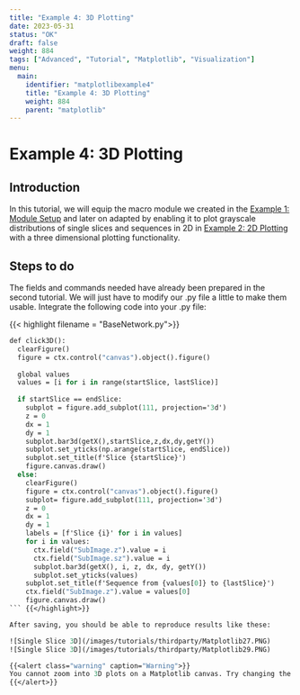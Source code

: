 ```yaml
---
title: "Example 4: 3D Plotting"
date: 2023-05-31
status: "OK"
draft: false
weight: 884
tags: ["Advanced", "Tutorial", "Matplotlib", "Visualization"]
menu: 
  main:
    identifier: "matplotlibexample4"
    title: "Example 4: 3D Plotting"
    weight: 884
    parent: "matplotlib"
---
```

# Example 4: 3D Plotting

## Introduction 

In this tutorial, we will equip the macro module we created in the [Example 1: Module Setup](/tutorials/thirdparty/matplotlib/modulesetup) and later on adapted by enabling it to plot grayscale distributions of single slices and sequences in 2D in [Example 2: 2D Plotting](/tutorials/thirdparty/matplotlib/2dplotting) with a three dimensional plotting functionality. 

## Steps to do 

The fields and commands needed have already been prepared in the second tutorial. We will just have to modify our .py file a little to make them usable. Integrate the following code into your .py file:

{{< highlight filename = "BaseNetwork.py">}}
```Stan
def click3D():
  clearFigure()
  figure = ctx.control("canvas").object().figure()
  
  global values
  values = [i for i in range(startSlice, lastSlice)]
  
  if startSlice == endSlice:
    subplot = figure.add_subplot(111, projection='3d')
    z = 0
    dx = 1
    dy = 1
    subplot.bar3d(getX(),startSlice,z,dx,dy,getY())
    subplot.set_yticks(np.arange(startSlice, endSlice))
    subplot.set_title(f'Slice {startSlice}')
    figure.canvas.draw()
  else:
    clearFigure()
    figure = ctx.control("canvas").object().figure()
    subplot= figure.add_subplot(111, projection='3d')
    z = 0
    dx = 1
    dy = 1
    labels = [f'Slice {i}' for i in values]
    for i in values:
      ctx.field("SubImage.z").value = i
      ctx.field("SubImage.sz").value = i
      subplot.bar3d(getX(), i, z, dx, dy, getY())
      subplot.set_yticks(values)
    subplot.set_title(f'Sequence from {values[0]} to {lastSlice}')
    ctx.field("SubImage.z").value = values[0]
    figure.canvas.draw()
``` {{</highlight>}}

After saving, you should be able to reproduce results like these:

![Single Slice 3D](/images/tutorials/thirdparty/Matplotlib27.PNG)
![Single Slice 3D](/images/tutorials/thirdparty/Matplotlib29.PNG)

{{<alert class="warning" caption="Warning">}}
You cannot zoom into 3D plots on a Matplotlib canvas. Try changing the viewing angle instead.
{{</alert>}}